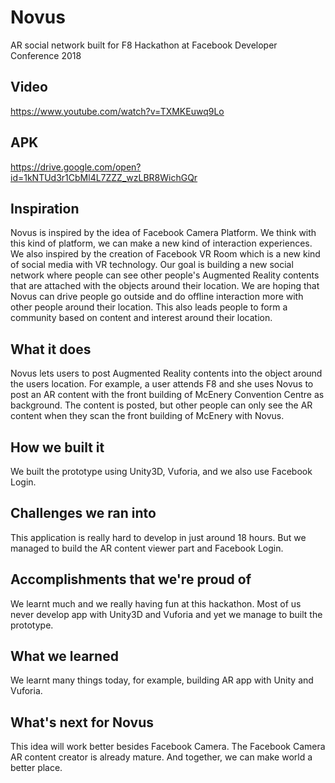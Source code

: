 # Novus
AR social network built for F8 Hackathon at Facebook Developer Conference 2018

## Video
https://www.youtube.com/watch?v=TXMKEuwq9Lo

## APK
https://drive.google.com/open?id=1kNTUd3r1CbMl4L7ZZZ_wzLBR8WichGQr

## Inspiration
Novus is inspired by the idea of Facebook Camera Platform. We think with this kind of platform, we can make a new kind of interaction experiences. We also inspired by the creation of Facebook VR Room which is a new kind of social media with VR technology.
Our goal is building a new social network where people can see other people's Augmented Reality contents that are attached with the objects around their location. We are hoping that Novus can drive people go outside and do offline interaction more with other people around their location. This also leads people to form a community based on content and interest around their location.

## What it does
Novus lets users to post Augmented Reality contents into the object around the users location. For example, a user attends F8 and she uses Novus to post an AR content with the front building of McEnery Convention Centre as background. The content is posted, but other people can only see the AR content when they scan the front building of McEnery with Novus.

## How we built it
We built the prototype using Unity3D, Vuforia, and we also use Facebook Login. 

## Challenges we ran into
This application is really hard to develop in just around 18 hours. But we managed to build the AR content viewer part and Facebook Login.

## Accomplishments that we're proud of
We learnt much and we really having fun at this hackathon. Most of us never develop app with Unity3D and Vuforia and yet we manage to built the prototype.

## What we learned
We learnt many things today, for example, building AR app with Unity and Vuforia. 

## What's next for Novus
This idea will work better besides Facebook Camera. The Facebook Camera AR content creator is already mature. And together, we can make world a better place.
